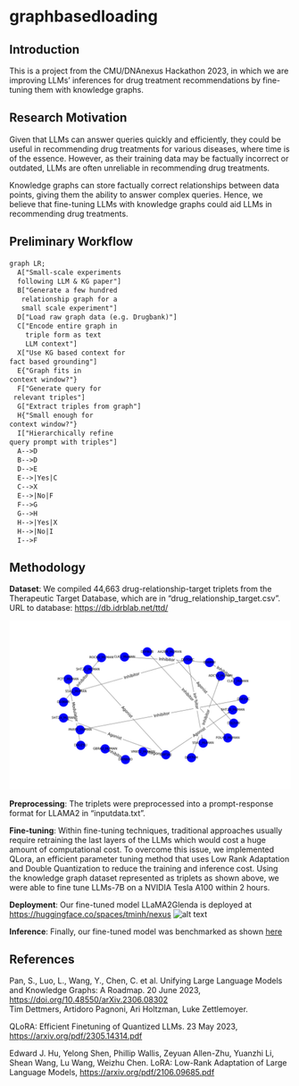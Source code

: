 # graphbasedloading

## Introduction
This is a project from the CMU/DNAnexus Hackathon 2023, in which we are improving LLMs’ inferences for drug treatment recommendations by fine-tuning them with knowledge graphs.

## Research Motivation
Given that LLMs can answer queries quickly and efficiently, they could be useful in recommending drug treatments for various diseases, where time is of the essence. However, as their training data may be factually incorrect or outdated, LLMs are often unreliable in recommending drug treatments. 

Knowledge graphs can store factually correct relationships between data points, giving them the ability to answer complex queries. Hence, we believe that fine-tuning LLMs with knowledge graphs could aid LLMs in recommending drug treatments.

## Preliminary Workflow
```mermaid
graph LR;
  A["Small-scale experiments
  following LLM & KG paper"]
  B["Generate a few hundred
   relationship graph for a
   small scale experiment"]
  D["Load raw graph data (e.g. Drugbank)"]
  C["Encode entire graph in
    triple form as text
    LLM context"]
  X["Use KG based context for
fact based grounding"]
  E{"Graph fits in
context window?"}
  F["Generate query for
 relevant triples"]
  G["Extract triples from graph"]
  H{"Small enough for
context window?"}
  I["Hierarchically refine
query prompt with triples"]
  A-->D
  B-->D
  D-->E
  E-->|Yes|C
  C-->X
  E-->|No|F
  F-->G
  G-->H
  H-->|Yes|X
  H-->|No|I
  I-->F
```

## Methodology
**Dataset**: We compiled 44,663 drug-relationship-target triplets from the Therapeutic Target Database, which are in “drug_relationship_target.csv”. URL to database: https://db.idrblab.net/ttd/ 

![Sample Graph](graph.png)

**Preprocessing**: The triplets were preprocessed into a prompt-response format for LLAMA2 in “inputdata.txt”.

<!-- Training and Inference: A LLAMA2-7b model was then fine-tuned on the preprocessed data. -->
**Fine-tuning**: Within fine-tuning techniques, traditional approaches usually require retraining the last layers of the LLMs which would cost a huge amount of computational cost. To overcome this issue, we implemented QLora, an efficient parameter tuning method that uses Low Rank Adaptation and Double Quantization to reduce the training and inference cost. Using the knowledge graph dataset represented as triplets as shown above, we were able to fine tune LLMs-7B on a NVIDIA Tesla A100 within 2 hours.

**Deployment**: Our fine-tuned model LLaMA2Glenda is deployed at https://huggingface.co/spaces/tminh/nexus
![alt text](https://global.discourse-cdn.com/business7/uploads/streamlit/optimized/3X/9/1/91a784d6b22ea11a8542c9a1a51f001eb5ab91fc_2_690x445.jpeg)


**Inference**: Finally, our fine-tuned model was benchmarked as shown [here](https://github.com/tanchongmin/TensorFlow-Implementations/blob/main/Tutorial/LLM%20with%20Knowledge%20Graphs.ipynb)


## References
Pan, S., Luo, L., Wang, Y., Chen, C. et al. Unifying Large Language Models and Knowledge Graphs: A Roadmap. 20 June 2023, https://doi.org/10.48550/arXiv.2306.08302  
Tim Dettmers, Artidoro Pagnoni, Ari Holtzman, Luke Zettlemoyer. 

QLoRA: Efficient Finetuning of Quantized LLMs. 23 May 2023, https://arxiv.org/pdf/2305.14314.pdf  

Edward J. Hu, Yelong Shen, Phillip Wallis, Zeyuan Allen-Zhu, Yuanzhi Li, Shean Wang, Lu Wang, Weizhu Chen. LoRA: Low-Rank Adaptation of Large Language Models, https://arxiv.org/pdf/2106.09685.pdf  
